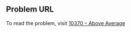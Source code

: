 ## Problem URL

To read the problem, visit [10370 – Above Average](https://uva.onlinejudge.org/external/103/10370.pdf)
